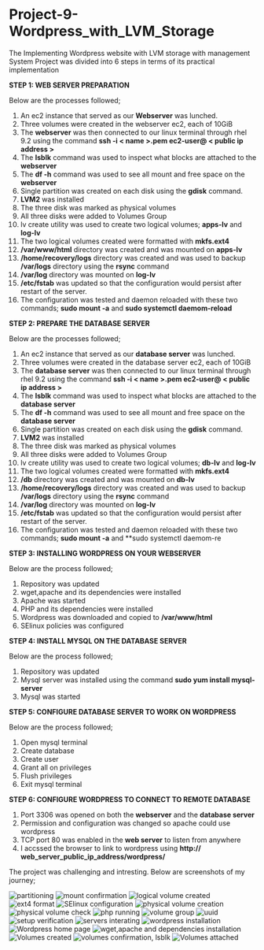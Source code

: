 # Project-9-Wordpress_with_LVM_Storage

The Implementing Wordpress website with LVM storage with management System Project was divided into 6 steps in terms of its practical implementation

**STEP 1: WEB SERVER PREPARATION**

Below are the processes followed;

1. An ec2 instance that served as our **Webserver** was lunched.
2. Three volumes were created in the webserver ec2, each of 10GiB
3. The **webserver** was then connected to our linux terminal through rhel 9.2 using the command **ssh -i < name >.pem ec2-user@ < public ip address >**
4. The **lsblk** command was used to inspect what blocks are attached to the **webserver**
5. The **df -h** command was used to see all mount and free space on the **webserver**
6. Single partition was created on each disk using the **gdisk** command.
7. **LVM2** was installed
8.  The three disk was marked as physical volumes
9.  All three disks were added to Volumes Group
10.  lv create utility was used to create two logical volumes; **apps-lv** and **log-lv**
11.  The two logical volumes created were formatted with **mkfs.ext4**
12.  **/var/www/html** directory was created and was mounted on **apps-lv**
13.  **/home/recovery/logs** directory was created and was used to backup **/var/logs** directory using the **rsync** command
14.  **/var/log** directory was mounted on **log-lv**
15.  **/etc/fstab** was updated so that the configuration would persist after restart of the server.
16.  The configuration was tested and daemon reloaded with these two commands; **sudo mount -a** and **sudo systemctl daemom-reload**

**STEP 2: PREPARE THE DATABASE SERVER**

Below are the processes followed;

1. An ec2 instance that served as our **database server** was lunched.
2. Three volumes were created in the database server ec2, each of 10GiB
3. The **database server** was then connected to our linux terminal through rhel 9.2 using the command **ssh -i < name >.pem ec2-user@ < public ip address >**
4. The **lsblk** command was used to inspect what blocks are attached to the **database server**
5. The **df -h** command was used to see all mount and free space on the **database server**
6. Single partition was created on each disk using the **gdisk** command.
7. **LVM2** was installed
8.  The three disk was marked as physical volumes
9.  All three disks were added to Volumes Group
10.  lv create utility was used to create two logical volumes; **db-lv** and **log-lv**
11.  The two logical volumes created were formatted with **mkfs.ext4**
12.  **/db** directory was created and was mounted on **db-lv**
13.  **/home/recovery/logs** directory was created and was used to backup **/var/logs** directory using the **rsync** command
14.  **/var/log** directory was mounted on **log-lv**
15.  **/etc/fstab** was updated so that the configuration would persist after restart of the server.
16.  The configuration was tested and daemon reloaded with these two commands; **sudo mount -a** and **sudo systemctl daemom-re

**STEP 3: INSTALLING WORDPRESS ON YOUR WEBSERVER**

Below are the process followed;

1. Repository was updated
2. wget,apache and its dependencies were installed
3. Apache was started
4. PHP and its dependencies were installed
5. Wordpress was downloaded and copied to **/var/www/html**
6. SElinux policies was configured

**STEP 4: INSTALL MYSQL ON THE DATABASE SERVER**

Below are the process followed;

1. Repository was updated
2. Mysql server was installed using the command **sudo yum install mysql-server**
3. Mysql was started

**STEP 5: CONFIGURE DATABASE SERVER TO WORK ON WORDPRESS**

Below are the process followed;

1. Open mysql terminal
2. Create database
3. Create user
4. Grant all on privileges
5. Flush privileges
6. Exit mysql terminal

**STEP 6: CONFIGURE WORDPRESS TO CONNECT TO REMOTE DATABASE**

1. Port 3306 was opened on both the **webserver** and the **database server**
2. Permission and configuration was changed so apache could use wordpress
3. TCP port 80 was enabled in the **web server** to listen from anywhere
4. I accssed the browser to link to wordpress using **http:// web_server_public_ip_address/wordpress/**

The project was challenging and intresting. Below are screenshots of my journey;

![partitioning](https://github.com/General-Philip/Project-9-Wordpress_with_LVM_Storage/assets/141147192/4e969caa-5c52-4d45-bd36-7cfadb8c3285)
![mount confirmation](https://github.com/General-Philip/Project-9-Wordpress_with_LVM_Storage/assets/141147192/9100f8f7-9dae-49a8-a6c1-1d08bf5e90c8)
![logical volume created](https://github.com/General-Philip/Project-9-Wordpress_with_LVM_Storage/assets/141147192/072ba1aa-ba6d-4dc9-b773-8c58943b7b72)
![ext4 format](https://github.com/General-Philip/Project-9-Wordpress_with_LVM_Storage/assets/141147192/4f7e0019-9c0f-49e6-af2f-e6bc90c4c31f)
![SElinux configuration](https://github.com/General-Philip/Project-9-Wordpress_with_LVM_Storage/assets/141147192/fa0b4e71-6bf4-443d-952b-57dd88399d58)
![physical volume creation](https://github.com/General-Philip/Project-9-Wordpress_with_LVM_Storage/assets/141147192/0d06e015-0d96-4374-922b-433bd2c7f16a)
![physical volume check](https://github.com/General-Philip/Project-9-Wordpress_with_LVM_Storage/assets/141147192/91732099-3a0a-41ca-9cb3-1c04af46d850)
![php running](https://github.com/General-Philip/Project-9-Wordpress_with_LVM_Storage/assets/141147192/d0164183-f7c7-4476-bab0-9607210fa0f5)
![volume group](https://github.com/General-Philip/Project-9-Wordpress_with_LVM_Storage/assets/141147192/362199ad-7fa5-4f02-bd6f-98dc6ee5c9db)
![uuid](https://github.com/General-Philip/Project-9-Wordpress_with_LVM_Storage/assets/141147192/15ade496-1a19-4122-bc19-a08977b004b1)
![setup verification](https://github.com/General-Philip/Project-9-Wordpress_with_LVM_Storage/assets/141147192/e283d4e3-d0a5-49d4-8f40-bb6d932f4209)
![servers interating](https://github.com/General-Philip/Project-9-Wordpress_with_LVM_Storage/assets/141147192/9dfa0f60-08c3-4a0e-b5db-6695b1dc9f48)
![wordpress installation](https://github.com/General-Philip/Project-9-Wordpress_with_LVM_Storage/assets/141147192/4f240c02-1d4b-4c44-9d23-fc351240a21d)
![Wordpress home page](https://github.com/General-Philip/Project-9-Wordpress_with_LVM_Storage/assets/141147192/1744da5f-78c6-449f-ae41-562df505bb10)
![wget,apache and dependencies installation](https://github.com/General-Philip/Project-9-Wordpress_with_LVM_Storage/assets/141147192/7631cceb-66d4-4a4d-9706-5ae06b4c855d)
![Volumes created](https://github.com/General-Philip/Project-9-Wordpress_with_LVM_Storage/assets/141147192/b5c525e2-2441-4a9e-afbd-6e3f4af33655)
![volumes confirmation, lsblk](https://github.com/General-Philip/Project-9-Wordpress_with_LVM_Storage/assets/141147192/7bfed7e7-e9f0-480c-8f91-2f0c15ba3922)
![Volumes attached](https://github.com/General-Philip/Project-9-Wordpress_with_LVM_Storage/assets/141147192/088a6d32-3df5-4bce-ba01-02b65312cc36)








